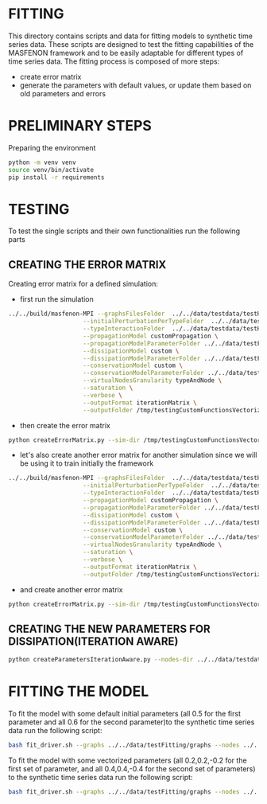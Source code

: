 # FITTING
This directory contains scripts and data for fitting models to synthetic time series data. These scripts are designed to test the fitting capabilities of the MASFENON framework and to be easily adaptable for different types of time series data.
The fitting process is composed of more steps:
- create error matrix
- generate the parameters with default values, or update them based on old parameters and errors

# PRELIMINARY STEPS
Preparing the environment
```bash
python -m venv venv
source venv/bin/activate
pip install -r requirements
```

# TESTING
To test the single scripts and their own functionalities run the following parts

## CREATING THE ERROR MATRIX
Creating error matrix for a defined simulation:
- first run the simulation
```bash
../../build/masfenon-MPI --graphsFilesFolder  ../../data/testdata/testHeterogeneousGraph/graphs \
                     --initialPerturbationPerTypeFolder  ../../data/testdata/testHeterogeneousGraph/initialValuesPartialTypes \
                     --typeInteractionFolder  ../../data/testdata/testHeterogeneousGraph/interactions \
                     --propagationModel customPropagation \
                     --propagationModelParameterFolder ../../data/testFitting/parameters/propagationParameters \
                     --dissipationModel custom \
                     --dissipationModelParameterFolder ../../data/testFitting/parameters/dissipationParameters \
                     --conservationModel custom \
                     --conservationModelParameterFolder ../../data/testFitting/parameters/conservationParameters \
                     --virtualNodesGranularity typeAndNode \
                     --saturation \
                     --verbose \
                     --outputFormat iterationMatrix \
                     --outputFolder /tmp/testingCustomFunctionsVectorizedFinal
```
- then create the error matrix
```bash
python createErrorMatrix.py --sim-dir /tmp/testingCustomFunctionsVectorizedFinal/iterationMatrices --real-dir ../../data/testFitting/syntheticTimeSeries --out-dir /tmp/testingErrors 
```
- let's also create another error matrix for another simulation since we will be using it to train initially the framework
```bash
../../build/masfenon-MPI --graphsFilesFolder  ../../data/testdata/testHeterogeneousGraph/graphs \
                     --initialPerturbationPerTypeFolder  ../../data/testdata/testHeterogeneousGraph/initialValuesPartialTypes \
                     --typeInteractionFolder  ../../data/testdata/testHeterogeneousGraph/interactions \
                     --propagationModel customPropagation \
                     --propagationModelParameterFolder ../../data/testFitting/parameters-2/propagationParameters \
                     --dissipationModel custom \
                     --dissipationModelParameterFolder ../../data/testFitting/parameters-2/dissipationParameters \
                     --conservationModel custom \
                     --conservationModelParameterFolder ../../data/testFitting/parameters-2/conservationParameters \
                     --virtualNodesGranularity typeAndNode \
                     --saturation \
                     --verbose \
                     --outputFormat iterationMatrix \
                     --outputFolder /tmp/testingCustomFunctionsVectorizedFinal-2
```
- and create another error matrix
```bash
python createErrorMatrix.py --sim-dir /tmp/testingCustomFunctionsVectorizedFinal-2/iterationMatrices --real-dir ../../data/testFitting/syntheticTimeSeries --out-dir /tmp/testingErrors-2 
```
## CREATING THE NEW PARAMETERS FOR DISSIPATION(ITERATION AWARE)
```bash
python createParametersIterationAware.py --nodes-dir ../../data/testdata/testHeterogeneousTemporalGraphMultipleInteractions/nodesDescriptionDifferentStructure --params-dir ../../data/testdata/testHeterogeneousTemporalGraphMultipleInteractions/parameters/dissipationParameters --prev-params-dir ../../data/testdata/testHeterogeneousTemporalGraphMultipleInteractions/parameters/dissipationParametersAllEqual --errors-dir /tmp/testingErrors --prev-errors-dir /tmp/testingErrors-2 --out-dir /tmp/testingNewParams --lr 0.05
```


# FITTING THE MODEL
To fit the model with some default initial parameters (all 0.5 for the first parameter and all 0.6 for the second parameter)to the synthetic time series data run the following script:
```bash
bash fit_driver.sh --graphs ../../data/testFitting/graphs --nodes ../../data/testFitting/nodesDescriptionDifferentStructure  --initial ../../data/testFitting/initialValues --interactions ../../data/testFitting/interactions --real-data-dir ../../data/testFitting/syntheticTimeSeries --out /tmp/testingFittingDriver --epochs 5
```

To fit the model with some vectorized parameters (all 0.2,0.2,-0.2 for the first set of parameter, and all 0.4,0.4,-0.4 for the second set of parameters) to the synthetic time series data run the following script:
```bash
bash fit_driver.sh --graphs ../../data/testFitting/graphs --nodes ../../data/testFitting/nodesDescriptionDifferentStructure  --initial ../../data/testFitting/initialValues --interactions ../../data/testFitting/interactions --real-data-dir ../../data/testFitting/syntheticTimeSeries --out /tmp/testingFittingDriver --epochs 5 --init-params-a ../../data/testFitting/parameters --init-params-b ../../data/testFitting/parameters-2
```
